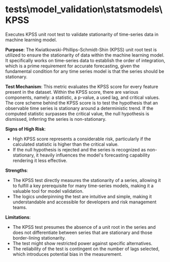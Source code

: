 # tests\model_validation\statsmodels\KPSS

Executes KPSS unit root test to validate stationarity of time-series data in machine learning model.

**Purpose**: The Kwiatkowski-Phillips-Schmidt-Shin (KPSS) unit root test is utilized to ensure the stationarity of
data within the machine learning model. It specifically works on time-series data to establish the order of
integration, which is a prime requirement for accurate forecasting, given the fundamental condition for any time
series model is that the series should be stationary.

**Test Mechanism**: This metric evaluates the KPSS score for every feature present in the dataset. Within the KPSS
score, there are various components, namely: a statistic, a p-value, a used lag, and critical values. The core
scheme behind the KPSS score is to test the hypothesis that an observable time series is stationary around a
deterministic trend. If the computed statistic surpasses the critical value, the null hypothesis is dismissed,
inferring the series is non-stationary.

**Signs of High Risk**:
- High KPSS score represents a considerable risk, particularly if the calculated statistic is higher than the
critical value.
- If the null hypothesis is rejected and the series is recognized as non-stationary, it heavily influences the
model's forecasting capability rendering it less effective.

**Strengths**:
- The KPSS test directly measures the stationarity of a series, allowing it to fulfill a key prerequisite for many
time-series models, making it a valuable tool for model validation.
- The logics underpinning the test are intuitive and simple, making it understandable and accessible for developers
and risk management teams.

**Limitations**:
- The KPSS test presumes the absence of a unit root in the series and does not differentiate between series that
are stationary and those border-lining stationarity.
- The test might show restricted power against specific alternatives.
- The reliability of the test is contingent on the number of lags selected, which introduces potential bias in the
measurement.